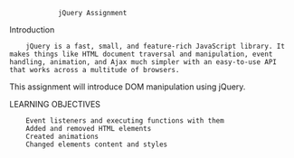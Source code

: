                 jQuery Assignment

Introduction

        jQuery is a fast, small, and feature-rich JavaScript library. It makes things like HTML document traversal and manipulation, event handling, animation, and Ajax much simpler with an easy-to-use API that works across a multitude of browsers.
This assignment will introduce DOM manipulation using jQuery.


LEARNING OBJECTIVES

        Event listeners and executing functions with them
        Added and removed HTML elements
        Created animations
        Changed elements content and styles
